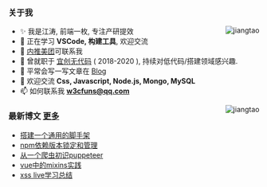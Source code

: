 <!--
 * @Author: jiangtao
 * @LastEditors: jiangtao
 * @Date: 2021-02-25 21:40:32
 * @LastEditTime: 2021-02-25 23:15:16
 * @Description: Resume
 * @Reference https://github.com/primer/css
-->
### 关于我
<img align="right" src="https://github-readme-stats.jiangtao321.vercel.app/api?username=jiangtao&show_icons=true&icon_color=0366d6&text_color=24292e&bg_color=ffffff&hide_title=true" alt="jiangtao" />
<div align="left" class="d-flex">
<!--<img align="right" width="350" src="https://raw.githubusercontent.com/jiangtao/blog/master/assets/wechat/wechat.jpeg" / >-->

- ✨ 我是江涛, 前端一枚, 专注产研提效
- 🌱 正在学习 **VSCode, 构建工具**, 欢迎交流
- 👯 [内推美团](https://github.com/neitui/jobs)可联系我
- 👯 曾就职于 [宜创无代码](https://www.wudaima.com) ( 2018-2020 ), 持续对低代码/搭建领域感兴趣.
- 📝 平常会写一写文章在 [Blog](https://github.com/jiangtao/blog)
- 💬 欢迎交流 **Css, Javascript, Node.js, Mongo, MySQL**
- 📫 如何联系我 **w3cfuns@qq.com**

<img align="right" style="margin-left:5px;" src="https://github-readme-stats.jiangtao321.vercel.app/api/top-langs/?username=jiangtao&layout=compact&hide=html" alt="jiangtao" />

### 最新博文 [更多](https://github.com/jiangtao/blog/issues?q=is%3Aopen+is%3Aissue)

<!-- BLOG-POST-LIST:START -->
- [搭建一个通用的脚手架](https://imjiangtao.com/2018/01/29/project-next-cli/)
- [npm依赖版本锁定和管理](https://imjiangtao.com/2017/12/01/version-lock/)
- [从一个爬虫初识puppeteer](https://imjiangtao.com/2017/11/08/puppeteer-start/)
- [vue中的mixins实践](https://imjiangtao.com/2017/09/13/vue-mixin-apply/)
- [xss live学习总结](https://imjiangtao.com/2017/09/13/xss-live/)
<!-- BLOG-POST-LIST:END -->
